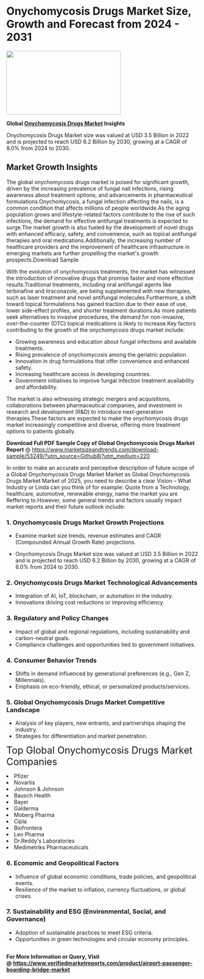 <H1>Onychomycosis Drugs Market Size, Growth and Forecast from 2024 - 2031</H1><img class="aligncenter size-medium wp-image-584254" src="https://thirdeyenews.in/wp-content/uploads/2024/09/Global-Market-Research-300x168.jpeg" alt="" width="300" height="168" /><p><strong>Global&nbsp;<a href="https://www.marketsizeandtrends.com/download-sample/53249/?utm_source=Github8j?utm_medium=220">Onychomycosis Drugs Market</a> Insights</strong></p><p>Onychomycosis Drugs Market size was valued at USD 3.5 Billion in 2022 and is projected to reach USD 6.2 Billion by 2030, growing at a CAGR of 8.0% from 2024 to 2030.</p><p><h2>Market Growth Insights</h2> <p>The global onychomycosis drugs market is poised for significant growth, driven by the increasing prevalence of fungal nail infections, rising awareness about treatment options, and advancements in pharmaceutical formulations.Onychomycosis, a fungal infection affecting the nails, is a common condition that affects millions of people worldwide.As the aging population grows and lifestyle-related factors contribute to the rise of such infections, the demand for effective antifungal treatments is expected to surge.The market growth is also fueled by the development of novel drugs with enhanced efficacy, safety, and convenience, such as topical antifungal therapies and oral medications.Additionally, the increasing number of healthcare providers and the improvement of healthcare infrastructure in emerging markets are further propelling the market's growth prospects.Download Sample </p> <p>With the evolution of onychomycosis treatments, the market has witnessed the introduction of innovative drugs that promise faster and more effective results.Traditional treatments, including oral antifungal agents like terbinafine and itraconazole, are being supplemented with new therapies, such as laser treatment and novel antifungal molecules.Furthermore, a shift toward topical formulations has gained traction due to their ease of use, lower side-effect profiles, and shorter treatment durations.As more patients seek alternatives to invasive procedures, the demand for non-invasive, over-the-counter (OTC) topical medications is likely to increase.Key factors contributing to the growth of the onychomycosis drugs market include: <ul> <li>Growing awareness and education about fungal infections and available treatments.</li> <li>Rising prevalence of onychomycosis among the geriatric population.</li> <li>Innovation in drug formulations that offer convenience and enhanced safety.</li> <li>Increasing healthcare access in developing countries.</li> <li>Government initiatives to improve fungal infection treatment availability and affordability.</li> </ul> The market is also witnessing strategic mergers and acquisitions, collaborations between pharmaceutical companies, and investment in research and development (R&D) to introduce next-generation therapies.These factors are expected to make the onychomycosis drugs market increasingly competitive and diverse, offering more treatment options to patients globally.</p><p><span class=""><strong>Download Full PDF Sample Copy of Global Onychomycosis Drugs Market Report</strong> @ <a href="https://www.marketsizeandtrends.com/download-sample/53249/?utm_source=Github8j?utm_medium=220" target="_blank">https://www.marketsizeandtrends.com/download-sample/53249/?utm_source=Github8j?utm_medium=220</a></span></p><p>In order to make an accurate and perceptive description of future scope of a Global&nbsp;Onychomycosis Drugs Market Market as Global&nbsp;Onychomycosis Drugs Market Market of 2025, you need to describe a clear Vision &ndash; What Industry or Linda can you think of for example: Quote from a Technology, healthcare, automotive, renewable energy, name the market you are Reffering to.However, some general trends and factors usually impact market reports and their future outlook include:</p><h3>1.&nbsp;<strong>Onychomycosis Drugs Market Growth Projections</strong></h3><ul><li>Examine market size trends, revenue estimates and CAGR (Compounded Annual Growth Rate) projections.</li><li><p>Onychomycosis Drugs Market size was valued at USD 3.5 Billion in 2022 and is projected to reach USD 6.2 Billion by 2030, growing at a CAGR of 8.0% from 2024 to 2030.</p></li></ul><h3>2.&nbsp;<strong>Onychomycosis Drugs Market Technological Advancements</strong></h3><ul><li>Integration of AI, IoT, blockchain, or automation in the industry.</li><li>Innovations driving cost reductions or improving efficiency.</li></ul><h3>3.&nbsp;<strong>Regulatory and Policy Changes</strong></h3><ul><li>Impact of global and regional regulations, including sustainability and carbon-neutral goals.</li><li>Compliance challenges and opportunities tied to government initiatives.</li></ul><h3>4.&nbsp;<strong>Consumer Behavior Trends</strong></h3><ul><li>Shifts in demand influenced by generational preferences (e.g., Gen Z, Millennials).</li><li>Emphasis on eco-friendly, ethical, or personalized products/services.</li></ul><h3>5.&nbsp;<strong>Global Onychomycosis Drugs Market Competitive Landscape</strong></h3><ul><li>Analysis of key players, new entrants, and partnerships shaping the industry.</li><li>Strategies for differentiation and market penetration.</li></ul><p data-pm-slice="1 1 []"><span style="color: inherit; font-family: inherit; font-size: 25px;">Top Global Onychomycosis Drugs Market Companies</span></p><div class="" data-test-id=""><p><li>Pfizer</li><li> Novartis</li><li> Johnson & Johnson</li><li> Bausch Health</li><li> Bayer</li><li> Galderma</li><li> Moberg Pharma</li><li> Cipla</li><li> Biofrontera</li><li> Leo Pharma</li><li> Dr.Reddy's Laboratories</li><li> Medimetriks Pharmaceuticals</li></p></div><h3>6.&nbsp;<strong>Economic and Geopolitical Factors</strong></h3><ul><li>Influence of global economic conditions, trade policies, and geopolitical events.</li><li>Resilience of the market to inflation, currency fluctuations, or global crises.</li></ul><h3>7.&nbsp;<strong>Sustainability and ESG (Environmental, Social, and Governance)</strong></h3><ul><li>Adoption of sustainable practices to meet ESG criteria.</li><li>Opportunities in green technologies and circular economy principles.</li></ul><h2><strong style="font-size: 14px;">For More Information or Query, Visit @&nbsp;</strong><a style="background-color: #ffffff; font-size: 14px;" href="https://www.marketsizeandtrends.com/report/onychomycosis-drugs-market/" target="_blank">https://www.verifiedmarketreports.com/product/airport-passenger-boarding-bridge-market</a></h2>